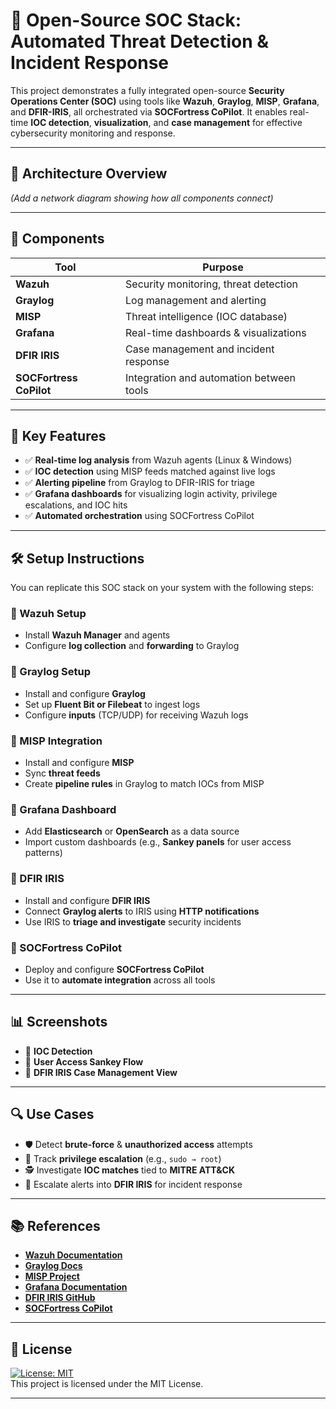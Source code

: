 # 🔐 **Open-Source SOC Stack: Automated Threat Detection & Incident Response**

This project demonstrates a fully integrated open-source **Security Operations Center (SOC)** using tools like **Wazuh**, **Graylog**, **MISP**, **Grafana**, and **DFIR-IRIS**, all orchestrated via **SOCFortress CoPilot**. It enables real-time **IOC detection**, **visualization**, and **case management** for effective cybersecurity monitoring and response.

---

## 📌 **Architecture Overview**
<!-- Replace with your architecture diagram image -->
*(Add a network diagram showing how all components connect)*

---

## 🧩 **Components**

| **Tool**               | **Purpose**                                 |
|------------------------|---------------------------------------------|
| **Wazuh**              | Security monitoring, threat detection       |
| **Graylog**            | Log management and alerting                 |
| **MISP**               | Threat intelligence (IOC database)          |
| **Grafana**            | Real-time dashboards & visualizations       |
| **DFIR IRIS**          | Case management and incident response       |
| **SOCFortress CoPilot**| Integration and automation between tools    |

---

## 🚀 **Key Features**

- ✅ **Real-time log analysis** from Wazuh agents (Linux & Windows)
- ✅ **IOC detection** using MISP feeds matched against live logs
- ✅ **Alerting pipeline** from Graylog to DFIR-IRIS for triage
- ✅ **Grafana dashboards** for visualizing login activity, privilege escalations, and IOC hits
- ✅ **Automated orchestration** using SOCFortress CoPilot

---

## 🛠️ **Setup Instructions**

You can replicate this SOC stack on your system with the following steps:

### **🔹 Wazuh Setup**
- Install **Wazuh Manager** and agents
- Configure **log collection** and **forwarding** to Graylog

### **🔹 Graylog Setup**
- Install and configure **Graylog**
- Set up **Fluent Bit or Filebeat** to ingest logs
- Configure **inputs** (TCP/UDP) for receiving Wazuh logs

### **🔹 MISP Integration**
- Install and configure **MISP**
- Sync **threat feeds**
- Create **pipeline rules** in Graylog to match IOCs from MISP

### **🔹 Grafana Dashboard**
- Add **Elasticsearch** or **OpenSearch** as a data source
- Import custom dashboards (e.g., **Sankey panels** for user access patterns)

### **🔹 DFIR IRIS**
- Install and configure **DFIR IRIS**
- Connect **Graylog alerts** to IRIS using **HTTP notifications**
- Use IRIS to **triage and investigate** security incidents

### **🔹 SOCFortress CoPilot**
- Deploy and configure **SOCFortress CoPilot**
- Use it to **automate integration** across all tools

---

## 📊 **Screenshots**

<!-- Insert image links or local image references -->
- 🧠 **IOC Detection**
- 🔐 **User Access Sankey Flow**
- 📁 **DFIR IRIS Case Management View**

---

## 🔍 **Use Cases**

- 🛡️ Detect **brute-force** & **unauthorized access** attempts
- 👤 Track **privilege escalation** (e.g., `sudo → root`)
- 🕵️ Investigate **IOC matches** tied to **MITRE ATT&CK**
- 📁 Escalate alerts into **DFIR IRIS** for incident response

---

## 📚 **References**

- [**Wazuh Documentation**](https://documentation.wazuh.com/)
- [**Graylog Docs**](https://docs.graylog.org/)
- [**MISP Project**](https://www.misp-project.org/)
- [**Grafana Documentation**](https://grafana.com/docs/)
- [**DFIR IRIS GitHub**](https://github.com/dfir-iris/iris-web)
- [**SOCFortress CoPilot**](https://github.com/socfortress/copilot)

---

## 📄 **License**

[![License: MIT](https://img.shields.io/badge/License-MIT-yellow.svg)](LICENSE)  
This project is licensed under the MIT License.

---
